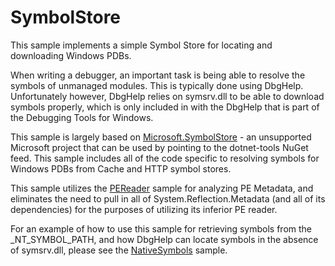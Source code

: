 # SymbolStore

This sample implements a simple Symbol Store for locating and downloading Windows PDBs.

When writing a debugger, an important task is being able to resolve the symbols of unmanaged modules. This is typically done using DbgHelp.
Unfortunately however, DbgHelp relies on symsrv.dll to be able to download symbols properly, which is only included
in with the DbgHelp that is part of the Debugging Tools for Windows.

This sample is largely based on [Microsoft.SymbolStore](https://github.com/dotnet/symstore) - an unsupported Microsoft project that can be used by pointing to the dotnet-tools NuGet feed.
This sample includes all of the code specific to resolving symbols for Windows PDBs from Cache and HTTP symbol stores.

This sample utilizes the [PEReader](https://github.com/lordmilko/ManagedCorDebug/tree/master/Samples/PEReader) sample for analyzing PE Metadata, and eliminates the need to pull in all of System.Reflection.Metadata (and all of its dependencies) for the purposes of utilizing its inferior PE reader.

For an example of how to use this sample for retrieving symbols from the _NT_SYMBOL_PATH,
and how DbgHelp can locate symbols in the absence of symsrv.dll, please see the [NativeSymbols](https://github.com/lordmilko/ManagedCorDebug/tree/master/Samples/NativeSymbols) sample.